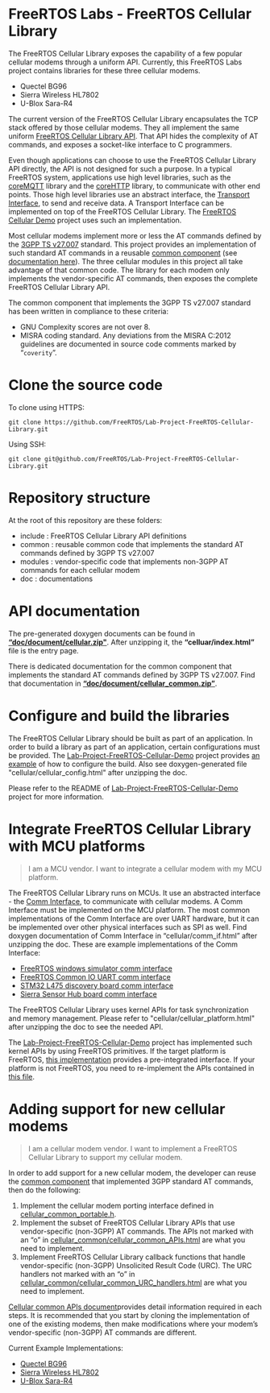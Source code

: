 # FreeRTOS Labs - FreeRTOS Cellular Library

The FreeRTOS Cellular Library exposes the capability of a few popular cellular modems through a uniform API.  Currently, this FreeRTOS Labs project contains libraries for these three cellular modems.  

* Quectel BG96
* Sierra Wireless HL7802
* U-Blox Sara-R4


The current version of the FreeRTOS Cellular Library encapsulates the TCP stack offered by those cellular modems.  They all implement the same uniform [FreeRTOS Cellular Library API](https://github.com/FreeRTOS/Lab-Project-FreeRTOS-Cellular-Library/raw/main/doc/document/cellular.zip).  That API hides the complexity of AT commands, and exposes a socket-like interface to C programmers.  

Even though applications can choose to use the FreeRTOS Cellular Library API directly, the API is not designed for such a purpose. In a typical FreeRTOS system, applications use high level libraries, such as the [coreMQTT](https://github.com/FreeRTOS/coreMQTT) library and the [coreHTTP](https://github.com/FreeRTOS/coreHTTP) library, to communicate with other end points. Those high level libraries use an abstract interface, the [Transport Interface](https://github.com/FreeRTOS/coreMQTT/blob/main/source/interface/transport_interface.h), to send and receive data. A Transport Interface can be implemented on top of the FreeRTOS Cellular Library. The [FreeRTOS Cellular Demo](https://github.com/FreeRTOS/Lab-Project-FreeRTOS-Cellular-Demo) project uses such an implementation.

Most cellular modems implement more or less the AT commands defined by the [3GPP TS v27.007](https://portal.3gpp.org/desktopmodules/Specifications/SpecificationDetails.aspx?specificationId=1515) standard. This project provides an implementation of such standard AT commands in a reusable [common component](https://github.com/FreeRTOS/Lab-Project-FreeRTOS-Cellular-Library/tree/master/common) (see [documentation here](https://github.com/FreeRTOS/Lab-Project-FreeRTOS-Cellular-Library/raw/main/doc/document/cellular_common.zip)). The three cellular modules in this project all take advantage of that common code. The library for each modem only implements the vendor-specific AT commands, then exposes the complete FreeRTOS Cellular Library API.

The common component that implements the 3GPP TS v27.007 standard has been written in compliance to these criteria:

* GNU Complexity scores are not over 8.
* MISRA coding standard.  Any deviations from the MISRA C:2012 guidelines are documented in source code comments marked by “`coverity`”.

# Clone the source code

To clone using HTTPS:

```
git clone https://github.com/FreeRTOS/Lab-Project-FreeRTOS-Cellular-Library.git
```

Using SSH:

```
git clone git@github.com/FreeRTOS/Lab-Project-FreeRTOS-Cellular-Library.git
```

# Repository structure

At the root of this repository are these folders:

* include : FreeRTOS Cellular Library API definitions
* common : reusable common code that implements the standard AT commands defined by 3GPP TS v27.007
* modules : vendor-specific code that implements non-3GPP AT commands for each cellular modem
* doc : documentations

# API documentation

The pre-generated doxygen documents can be found in [**“doc/document/cellular.zip"**](https://github.com/FreeRTOS/Lab-Project-FreeRTOS-Cellular-Library/raw/main/doc/document/cellular.zip).  After unzipping it,  the **“celluar/index.html”** file is the entry page.

There is dedicated documentation for the common component that implements the standard AT commands defined by 3GPP TS v27.007.  Find that documentation in [**“doc/document/cellular_common.zip”**](https://github.com/FreeRTOS/Lab-Project-FreeRTOS-Cellular-Library/raw/main/doc/document/cellular_common.zip).

# Configure and build the libraries

The FreeRTOS Cellular Library should be built as part of an application. In order to build a library as part of an application, certain configurations must be provided. The [Lab-Project-FreeRTOS-Cellular-Demo](https://github.com/FreeRTOS/Lab-Project-FreeRTOS-Cellular-Demo) project provides [an example](https://github.com/FreeRTOS/Lab-Project-FreeRTOS-Cellular-Demo/blob/master/source/cellular/bg96/cellular_config.h) of how to configure the build. Also see doxygen-generated file "cellular/cellular_config.html" after unzipping the doc.

Please refer to the README of [Lab-Project-FreeRTOS-Cellular-Demo](https://github.com/FreeRTOS/Lab-Project-FreeRTOS-Cellular-Demo) project for more information.

# Integrate FreeRTOS Cellular Library with MCU platforms

> I am a MCU vendor. I want to integrate a cellular modem with my MCU platform.


The FreeRTOS Cellular Library runs on MCUs.  It use an abstracted interface - the [Comm Interface](https://github.com/FreeRTOS/Lab-Project-FreeRTOS-Cellular-Library/blob/master/include/cellular_comm_interface.h), to communicate with cellular modems.  A Comm Interface must be implemented on the MCU platform.  The most common implementations of the Comm Interface are over UART hardware, but it can be implemented over other physical interfaces such as SPI as well.  Find doxygen documentation of Comm Interface in “cellular/comm_if.html” after unzipping the doc. These are example implementations of the Comm Interface:

* [FreeRTOS windows simulator comm interface](https://github.com/FreeRTOS/Lab-Project-FreeRTOS-Cellular-Demo/blob/master/source/cellular/comm_if_windows.c)
* [FreeRTOS Common IO UART comm interface](https://github.com/aws/amazon-freertos/blob/feature/cellular/vendors/st/boards/stm32l475_discovery/ports/comm_if/comm_if_uart.c)
* [STM32 L475 discovery board comm interface](https://github.com/aws/amazon-freertos/blob/feature/cellular/vendors/st/boards/stm32l475_discovery/ports/comm_if/comm_if_st.c)
* [Sierra Sensor Hub board comm interface](https://github.com/aws/amazon-freertos/blob/feature/cellular/vendors/sierra/boards/sensorhub/ports/comm_if/comm_if_sierra.c)

The FreeRTOS Cellular Library uses kernel APIs for task synchronization and memory management.  Please refer to "cellular/cellular_platform.html" after unzipping the doc to see the needed API.

The [Lab-Project-FreeRTOS-Cellular-Demo](https://github.com/FreeRTOS/Lab-Project-FreeRTOS-Cellular-Demo) project has implemented such kernel APIs by using FreeRTOS primitives.  If the target platform is FreeRTOS, [this implementation](https://github.com/FreeRTOS/Lab-Project-FreeRTOS-Cellular-Demo/blob/master/source/cellular/cellular_platform.c) provides a pre-integrated interface.  If your platform is not FreeRTOS, you need to re-implement the APIs contained in [this file](https://github.com/FreeRTOS/Lab-Project-FreeRTOS-Cellular-Demo/blob/master/source/cellular/cellular_platform.c). 

# Adding support for new cellular modems

> I am a cellular modem vendor. I want to implement a FreeRTOS Cellular Library to support my cellular modem.


In order to add support for a new cellular modem, the developer can reuse the [common component](https://github.com/FreeRTOS/Lab-Project-FreeRTOS-Cellular-Library/tree/master/common) that implemented 3GPP standard AT commands, then do the following:

1. Implement the cellular modem porting interface defined in [cellular_common_portable.h](https://github.com/FreeRTOS/Lab-Project-FreeRTOS-Cellular-Library/blob/main/common/include/cellular_common_portable.h).
2. Implement the subset of FreeRTOS Cellular Library APIs that use vendor-specific (non-3GPP) AT commands.  The APIs not marked with an “o” in [cellular_common/cellular_common_APIs.html](https://github.com/FreeRTOS/Lab-Project-FreeRTOS-Cellular-Library/raw/main/doc/document/cellular_common.zip) are what you need to implement.
3. Implement FreeRTOS Cellular Library callback functions that handle vendor-specific (non-3GPP) Unsolicited Result Code (URC). The URC handlers not marked with an “o” in [cellular_common/cellular_common_URC_handlers.html](https://github.com/FreeRTOS/Lab-Project-FreeRTOS-Cellular-Library/raw/main/doc/document/cellular_common.zip) are what you need to implement. 

[Cellular common APIs document](https://github.com/FreeRTOS/Lab-Project-FreeRTOS-Cellular-Library/raw/main/doc/document/cellular_common.zip)provides detail information required in each steps.
It is recommended that you start by cloning the implementation of one of the existing modems, then make modifications where your modem’s vendor-specific (non-3GPP) AT commands are different.

 Current Example Implementations: 

* [Quectel BG96](https://github.com/FreeRTOS/Lab-Project-FreeRTOS-Cellular-Library/tree/master/modules/bg96)
* [Sierra Wireless HL7802](https://github.com/FreeRTOS/Lab-Project-FreeRTOS-Cellular-Library/tree/main/modules/hl7802)
* [U-Blox Sara-R4](https://github.com/FreeRTOS/Lab-Project-FreeRTOS-Cellular-Library/tree/main/modules/sara_r4)

